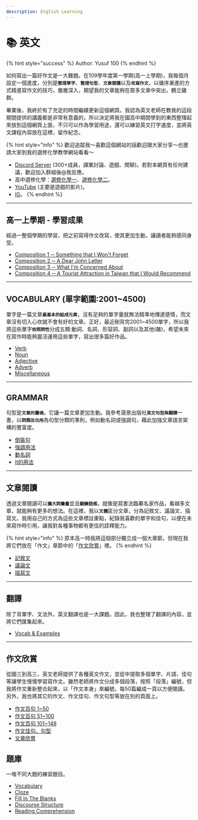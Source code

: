 ```yaml
---
description: English Learning
---
```


# 📚 英文

{% hint style="success" %}
Author: Yusuf 100
{% endhint %}

如何寫出一篇好作文是一大難題。在109學年度第一學期(高一上學期)，我每個月設定一個進度，分別&#x662F;**`整理單字`**、**`整理句型`**、**`文章閱讀`**&#x4EE5;&#x53CA;**`改寫作文`**，以循序漸進的方式精進寫作文的技巧，層層深入，期望我的文章能夠在眾多文章中突出，鶴立雞群。

畢業後，我終於有了充足的時間繼續更新這個網頁。我認為英文老師在教我的這段期間提供的講義都是非常有意義的，所以決定將我在國高中期間學到的東西整理起來放到這個網頁上面，不只可以作為學習用途，還可以練習英文打字速度，並將英文課程內容放在這裡，留作紀念。

{% hint style="info" %}
歡迎追蹤我～喜歡這個網站的話歡迎跟大家分享～也邀請大家到我的選修化學教學網站看看～

* [Discord Server](https://discord.gg/nDbebSB7s9) (300+成員，課業討論、遊戲、閒聊)。若對本網頁有任何建議，歡迎加入群組後@我反應。
* 高中選修化學：[選修化學一](https://hackmd.io/@Yusuf100/chemistry-1)、[選修化學二](https://hackmd.io/@Yusuf100/chemistry-2)。
* [YouTube](https://youtube.com/@yusuf-dh8lu?si=rCLEk4uLwtcalpyp) (主要是遊戲的影片)。
* [IG](https://www.instagram.com/yusuf._.100?igsh=MTJlaWQ5ZnpqOW5mcA%3D%3D\&utm_source=qr)。
{% endhint %}

***

## 高一上學期 - 學習成果

經過一整個學期的學習，把之前寫得作文改寫，使其更加生動，讓讀者能夠感同身受。

* [Composition 1 ─ Something that I Won't Forget](learning-outcome/composition-1.md)
* [Composition 2 ─ A Dear John Letter](learning-outcome/composition-2.md)
* [Composition 3 ─ What I'm Concerned About](learning-outcome/composition-3.md)
* [Composition 4 ─ A Tourist Attraction in Taiwan that I Would Recommend](learning-outcome/composition-4.md)

***

## VOCABULARY (單字範圍:2001\~4500)

單字是一篇文&#x7AE0;**`最基本的組成元素`**，沒有足夠的單字量就無法精準地傳達感情，而文章沒有切入心坎就不會有好的文章。正好，最近剛背完2001\~4500單字，所以我將這些單&#x5B57;**`依照詞性`**&#x5206;成五類:動詞、名詞、形容詞、副詞以及其他(雜)，希望未來在寫作時能夠靈活運用這些單字，寫出很多篇好作品。

* [Verb](vocabulary/verb.md)
* [Noun](vocabulary/noun.md)
* [Adjective](vocabulary/adjective.md)
* [Adverb](vocabulary/adverb.md)
* [Miscellaneous](vocabulary/miscellaneous.md)

***

## GRAMMAR

句型&#x662F;**`文章的靈魂`**，它讓一篇文章更加生動。我參考晟景出版&#x793E;**`英文句型與翻譯`**&#x4E00;書，&#x4EE5;**`詞類及功用`**&#x70BA;句型分類的準則，例如動名詞或強調句，藉此加強文章語言架構的豐富度。

* [倒裝句](grammar/dao-zhuang-ju.md)
* [強調用法](grammar/jiang-diao-yong-fa.md)
* [動名詞](grammar/dong-ming-ci.md)
* [It的用法](grammar/it-de-yong-fa.md)

***

## 文章閱讀

透過文章閱讀可&#x4EE5;**`擴大詞彙量`**&#x4E26;&#x4E14;**`鍛鍊語感`**，就像是寫書法臨摹名家作品，看越多文章，就能夠有更多的想法。在這裡，我&#x4EE5;**`文體`**&#x5340;分文章，分為記敘文、議論文、描寫文。我用自己的方式為這些文章標註重點，紀錄我喜歡的單字和佳句，以便在未來寫作時引用，讓我對各種事物都有更佳的詮釋能力。

{% hint style="info" %}
原本高一時我將這個部分獨立成一個大章節，但現在我將它們放在「作文」章節中的「[作文欣賞](composition/wen-zhang-xin-shang.md)」裡。
{% endhint %}

* [記敘文](composition/wen-zhang-xin-shang.md#a.-a-lesson-in-forgiveness)
* [議論文](composition/wen-zhang-xin-shang.md#d.-animal-testing-for-and-against)
* [描寫文](composition/wen-zhang-xin-shang.md#g.-kyoto-the-heart-of-japan)

***

## 翻譯

除了背單字、文法外，英文翻譯也是一大課題。因此，我也整理了翻譯的內容，並將它們匯集起來。

* [Vocab & Examples](translation/vocab-and-examples.md)

***

## 作文欣賞

從國三到高三，英文老師提供了各種英文作文，並從中提取多個單字、片語、佳句等讓學生慢慢學習寫作文。雖然老師將作文分成多個段落，按照「段落」編號，但我將作文重新整合起來，以「作文本身」來編號，每50篇編成一頁以方便閱讀。另外，我也將其它的作文、作文佳句、作文句型等放在別的頁面上。

* [作文百句 1\~50](composition/zuo-wen-bai-ju-150.md)
* [作文百句 51\~100](composition/zuo-wen-bai-ju-51100.md)
* [作文百句 101\~148](composition/zuo-wen-bai-ju-101148.md)
* [作文佳句、句型](composition/zuo-wen-jia-ju-ju-xing.md)
* [文章欣賞](composition/wen-zhang-xin-shang.md)

## 題庫

一堆不同大題的練習題目。

* [Vocabulary](question-pool/vocabulary.md)
* [Cloze](question-pool/cloze.md)
* [Fill In The Blanks](question-pool/fill-in-the-blanks.md)
* [Discourse Structure](question-pool/discourse-structure.md)
* [Reading Comprehension](question-pool/reading-comprehension.md)

